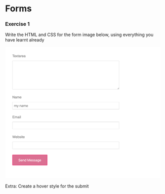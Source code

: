 # Forms

### Exercise 1

Write the HTML and CSS for the form image below, using everything you have learnt already

![first](01/01.png)

Extra: Create a hover style for the submit